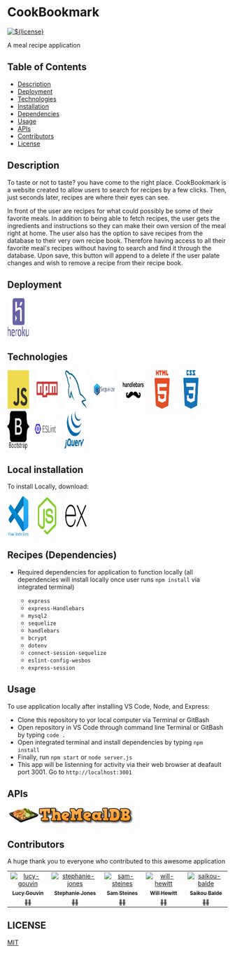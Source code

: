 # CookBookmark

[![${license}](https://img.shields.io/badge/License-MIT-green.svg)](https://opensource.org/licenses/MIT)

A meal recipe application

## Table of Contents

- [Description](#description)
- [Deployment](#deployment)
- [Technologies](#technologies)
- [Installation](#local-installation)
- [Dependencies](#recipes-dependencies)
- [Usage](#usage)
- [APIs](#apis)
- [Contributors](#contributors)
- [License](#license)

## Description

To taste or not to taste? you have come to the right place. CookBookmark is a website created to allow users to search for recipes by a few clicks. Then, just seconds later, recipes are where their eyes can see.

In front of the user are recipes for what could possibly be some of their favorite meals. In addition to being able to fetch recipes, the user gets the ingredients and instructions so they can make their own version of the meal right at home. The user also has the option to save recipes from the database to their very own recipe book. Therefore having access to all their favorite meal's recipes without having to search and find it through the database. Upon save, this button will append to a delete if the user palate changes and wish to remove a recipe from their recipe book.

## Deployment

<img height="90" alt="Heroku" height="50" width="50" src="https://raw.githubusercontent.com/devicons/devicon/master/icons/heroku/heroku-plain-wordmark.svg">

## Technologies

<div>
<img height="90" alt="Js" height="50" width="50" src="https://raw.githubusercontent.com/devicons/devicon/master/icons/javascript/javascript-original.svg">
&nbsp;&nbsp;
<img height="90" alt="npm" height="50" width="50" src="https://raw.githubusercontent.com/devicons/devicon/master/icons/npm/npm-original-wordmark.svg">
&nbsp;&nbsp;
<img height="90" alt="MySQL" height="50" width="50" src="https://raw.githubusercontent.com/devicons/devicon/master/icons/mysql/mysql-original.svg">
&nbsp;&nbsp;
<img height="90" alt="Sequelize" height="50" width="50" src="https://raw.githubusercontent.com/devicons/devicon/master/icons/sequelize/sequelize-original-wordmark.svg">
&nbsp;&nbsp;
<img height="90" alt="handlebars" height="50" width="50" src="https://raw.githubusercontent.com/devicons/devicon/master/icons/handlebars/handlebars-original-wordmark.svg">
&nbsp;&nbsp;
<img height="90" alt="HTML" height="50" width="50" src="https://raw.githubusercontent.com/devicons/devicon/master/icons/html5/html5-plain-wordmark.svg">
&nbsp;&nbsp;
<img height="90" alt="CSS" height="50" width="50" src="https://raw.githubusercontent.com/devicons/devicon/master/icons/css3/css3-plain-wordmark.svg">
&nbsp;&nbsp;
<img height="90" alt="Bootstrap" height="50" width="50" src="https://raw.githubusercontent.com/devicons/devicon/master/icons/bootstrap/bootstrap-plain-wordmark.svg">
&nbsp;
<img height="90" alt="ESlint" height="50" width="50" src="https://raw.githubusercontent.com/devicons/devicon/master/icons/eslint/eslint-original-wordmark.svg">
&nbsp;&nbsp;
<img height="90" alt="JQuery" height="50" width="50" src="https://raw.githubusercontent.com/devicons/devicon/master/icons/jquery/jquery-plain-wordmark.svg">
</div>

## Local installation

To install Locally, download:

<div>
<img height="90" alt="Vscode" height="50" width="50" src="https://raw.githubusercontent.com/devicons/devicon/master/icons/vscode/vscode-original-wordmark.svg">
&nbsp;&nbsp;
<img height="90" alt="Node" height="50" width="50" src="https://raw.githubusercontent.com/devicons/devicon/master/icons/nodejs/nodejs-original.svg">
&nbsp;&nbsp;
<img height="90" alt="Express" height="50" width="50" src="https://raw.githubusercontent.com/devicons/devicon/master/icons/express/express-original.svg">
</div>

## Recipes (Dependencies)

- Required dependencies for application to function locally (all dependencies will install locally once user runs `npm install` via integrated terminal)

  - `express`
  - `express-Handlebars`
  - `mysql2`
  - `sequelize`
  - `handlebars`
  - `bcrypt`
  - `dotenv`
  - `connect-session-sequelize`
  - `eslint-config-wesbos`
  - `express-session`

## Usage

To use application locally after installing VS Code, Node, and Express:

- Clone this repository to yor local computer via Terminal or GitBash
- Open repository in VS Code through command line Terminal or GitBash by typing `code .`
- Open integrated terminal and install dependencies by typing `npm install`
- Finally, run `npm start` or `node server.js`
- This app will be listenning for activity via their web browser at deafault port 3001. Go to `http://localhost:3001`

## APIs

![Alt text](/public/images/image.png)

## Contributors

A huge thank you to everyone who contributed to this awesome application

<table>
  <tbody>
    <tr>
      <td align="center" align="top" width="12%">
        <a href="https://github.com/lucygouvin">
        <img src="https://avatars.githubusercontent.com/u/57148256?v=4" width="100px" alt="lucy-gouvin"/> <br />
        <sub><b>Lucy Gouvin <br />👩‍💻</b></sub>
        </a>
      </td>
      <td align="center" align="top" width="12%">
        <a href="https://github.com/sjones-njones">
        <img src="https://avatars.githubusercontent.com/u/132145599?v=4" width="100px" alt="stephanie-jones"/><br />
        <sub><b>Stephanie Jones <br />👩‍💻</b></sub>
        </a>
      </td>
      <td align="center" align="top" width="12%">
        <a href="https://github.com/sam-st">
        <img src="https://avatars.githubusercontent.com/u/52641515?v=4" width="100px" alt="sam-steines"/> <br />
        <sub><b>Sam Steines <br />👨‍💻</b></sub>
        </a>
      </td>
      <td align="center" align="top" width="12%">
        <a href="https://github.com/Hewitt02">
        <img src="https://avatars.githubusercontent.com/u/134295975?v=4" width="100px" alt="will-hewitt"/><br />
        <sub><b>Will Hewitt <br />👨‍💻</b></sub>
        </a>
      </td>
      <td align="center" align="top" width="12%">
        <a href="https://github.com/SaikouB">
        <img src="https://avatars.githubusercontent.com/u/132960605?v=4" width="100px" alt="saikou-balde"/><br />
        <sub><b>Saikou Balde <br />👨‍💻</b></sub>
        </a>
      </td>              
    </tr>
  </tbody>
</table>

## LICENSE

[MIT](LICENSE)
